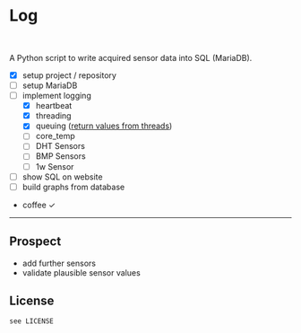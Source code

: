 <!--
@Author: scout
@Date:   2018-03-04T10:18:24+01:00
@Last modified by:   scout
@Last modified time: 2018-03-04T10:21:38+01:00
@License: GPL v3
-->



# Log
&nbsp;

A Python script to write acquired sensor data into SQL (MariaDB).

- [x] setup project / repository
- [ ] setup MariaDB
- [ ] implement logging
  - [x]  heartbeat
    - [x] threading
    - [x] queuing ([return values from threads](https://stackoverflow.com/questions/2577233/threading-in-python-retrieve-return-value-when-using-target))
  - [ ]  core_temp
  - [ ]  DHT Sensors
  - [ ]  BMP Sensors
  - [ ]  1w Sensor
- [ ] show SQL on website
- [ ] build graphs from database
- coffee &#x2713;

---------------------------------------------------------------------------

## Prospect
- add further sensors
- validate plausible sensor values

## License
```
see LICENSE
 ```

